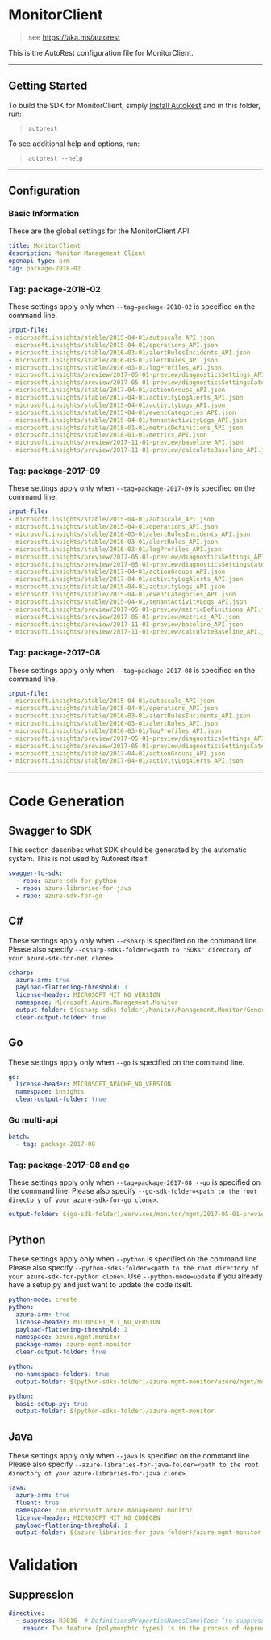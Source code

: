 # MonitorClient
    
> see https://aka.ms/autorest

This is the AutoRest configuration file for MonitorClient.



---
## Getting Started 
To build the SDK for MonitorClient, simply [Install AutoRest](https://aka.ms/autorest/install) and in this folder, run:

> `autorest`

To see additional help and options, run:

> `autorest --help`
---

## Configuration



### Basic Information 
These are the global settings for the MonitorClient API.

``` yaml
title: MonitorClient
description: Monitor Management Client
openapi-type: arm
tag: package-2018-02
```
### Tag: package-2018-02

These settings apply only when `--tag=package-2018-02` is specified on the command line.

``` yaml $(tag) == 'package-2018-02'
input-file:
- microsoft.insights/stable/2015-04-01/autoscale_API.json
- microsoft.insights/stable/2015-04-01/operations_API.json
- microsoft.insights/stable/2016-03-01/alertRulesIncidents_API.json
- microsoft.insights/stable/2016-03-01/alertRules_API.json
- microsoft.insights/stable/2016-03-01/logProfiles_API.json
- microsoft.insights/preview/2017-05-01-preview/diagnosticsSettings_API.json
- microsoft.insights/preview/2017-05-01-preview/diagnosticsSettingsCategories_API.json
- microsoft.insights/stable/2017-04-01/actionGroups_API.json
- microsoft.insights/stable/2017-04-01/activityLogAlerts_API.json
- microsoft.insights/stable/2015-04-01/activityLogs_API.json
- microsoft.insights/stable/2015-04-01/eventCategories_API.json
- microsoft.insights/stable/2015-04-01/tenantActivityLogs_API.json
- microsoft.insights/stable/2018-01-01/metricDefinitions_API.json
- microsoft.insights/stable/2018-01-01/metrics_API.json
- microsoft.insights/preview/2017-11-01-preview/baseline_API.json
- microsoft.insights/preview/2017-11-01-preview/calculateBaseline_API.json
```

### Tag: package-2017-09

These settings apply only when `--tag=package-2017-09` is specified on the command line.

``` yaml $(tag) == 'package-2017-09'
input-file:
- microsoft.insights/stable/2015-04-01/autoscale_API.json
- microsoft.insights/stable/2015-04-01/operations_API.json
- microsoft.insights/stable/2016-03-01/alertRulesIncidents_API.json
- microsoft.insights/stable/2016-03-01/alertRules_API.json
- microsoft.insights/stable/2016-03-01/logProfiles_API.json
- microsoft.insights/preview/2017-05-01-preview/diagnosticsSettings_API.json
- microsoft.insights/preview/2017-05-01-preview/diagnosticsSettingsCategories_API.json
- microsoft.insights/stable/2017-04-01/actionGroups_API.json
- microsoft.insights/stable/2017-04-01/activityLogAlerts_API.json
- microsoft.insights/stable/2015-04-01/activityLogs_API.json
- microsoft.insights/stable/2015-04-01/eventCategories_API.json
- microsoft.insights/stable/2015-04-01/tenantActivityLogs_API.json
- microsoft.insights/preview/2017-05-01-preview/metricDefinitions_API.json
- microsoft.insights/preview/2017-05-01-preview/metrics_API.json
- microsoft.insights/preview/2017-11-01-preview/baseline_API.json
- microsoft.insights/preview/2017-11-01-preview/calculateBaseline_API.json
```

### Tag: package-2017-08

These settings apply only when `--tag=package-2017-08` is specified on the command line.

``` yaml $(tag) == 'package-2017-08'
input-file:
- microsoft.insights/stable/2015-04-01/autoscale_API.json
- microsoft.insights/stable/2015-04-01/operations_API.json
- microsoft.insights/stable/2016-03-01/alertRulesIncidents_API.json
- microsoft.insights/stable/2016-03-01/alertRules_API.json
- microsoft.insights/stable/2016-03-01/logProfiles_API.json
- microsoft.insights/preview/2017-05-01-preview/diagnosticsSettings_API.json
- microsoft.insights/preview/2017-05-01-preview/diagnosticsSettingsCategories_API.json
- microsoft.insights/stable/2017-04-01/actionGroups_API.json
- microsoft.insights/stable/2017-04-01/activityLogAlerts_API.json
```

---
# Code Generation


## Swagger to SDK

This section describes what SDK should be generated by the automatic system.
This is not used by Autorest itself.

``` yaml $(swagger-to-sdk)
swagger-to-sdk:
  - repo: azure-sdk-for-python
  - repo: azure-libraries-for-java
  - repo: azure-sdk-for-go
```


## C# 

These settings apply only when `--csharp` is specified on the command line.
Please also specify `--csharp-sdks-folder=<path to "SDKs" directory of your azure-sdk-for-net clone>`.

``` yaml $(csharp)
csharp:
  azure-arm: true
  payload-flattening-threshold: 1
  license-header: MICROSOFT_MIT_NO_VERSION
  namespace: Microsoft.Azure.Management.Monitor
  output-folder: $(csharp-sdks-folder)/Monitor/Management.Monitor/Generated
  clear-output-folder: true
```


## Go

These settings apply only when `--go` is specified on the command line.

``` yaml $(go)
go:
  license-header: MICROSOFT_APACHE_NO_VERSION
  namespace: insights
  clear-output-folder: true
```

### Go multi-api

``` yaml $(go) && $(multiapi)
batch:
  - tag: package-2017-08
```

### Tag: package-2017-08 and go

These settings apply only when `--tag=package-2017-08 --go` is specified on the command line.
Please also specify `--go-sdk-folder=<path to the root directory of your azure-sdk-for-go clone>`.

``` yaml $(tag) == 'package-2017-08' && $(go)
output-folder: $(go-sdk-folder)/services/monitor/mgmt/2017-05-01-preview/insights
```


## Python

These settings apply only when `--python` is specified on the command line.
Please also specify `--python-sdks-folder=<path to the root directory of your azure-sdk-for-python clone>`.
Use `--python-mode=update` if you already have a setup.py and just want to update the code itself.

``` yaml $(python)
python-mode: create
python:
  azure-arm: true
  license-header: MICROSOFT_MIT_NO_VERSION
  payload-flattening-threshold: 2
  namespace: azure.mgmt.monitor
  package-name: azure-mgmt-monitor
  clear-output-folder: true
```
``` yaml $(python) && $(python-mode) == 'update'
python:
  no-namespace-folders: true
  output-folder: $(python-sdks-folder)/azure-mgmt-monitor/azure/mgmt/monitor
```
``` yaml $(python) && $(python-mode) == 'create'
python:
  basic-setup-py: true
  output-folder: $(python-sdks-folder)/azure-mgmt-monitor
```


## Java

These settings apply only when `--java` is specified on the command line.
Please also specify `--azure-libraries-for-java-folder=<path to the root directory of your azure-libraries-for-java clone>`.

``` yaml $(java)
java:
  azure-arm: true
  fluent: true
  namespace: com.microsoft.azure.management.monitor
  license-header: MICROSOFT_MIT_NO_CODEGEN
  payload-flattening-threshold: 1
  output-folder: $(azure-libraries-for-java-folder)/azure-mgmt-monitor
```

# Validation

## Suppression

``` yaml
directive:
  - suppress: R3016  # DefinitionsPropertiesNamesCamelCase (to suppress the error due to odata.type)
    reason: The feature (polymorphic types) is in the process of deprecation and fixing this will require changes in the backend.
```
